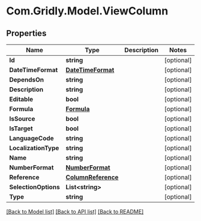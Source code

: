 # Com.Gridly.Model.ViewColumn

## Properties

Name | Type | Description | Notes
------------ | ------------- | ------------- | -------------
**Id** | **string** |  | [optional] 
**DateTimeFormat** | [**DateTimeFormat**](DateTimeFormat.md) |  | [optional] 
**DependsOn** | **string** |  | [optional] 
**Description** | **string** |  | [optional] 
**Editable** | **bool** |  | [optional] 
**Formula** | [**Formula**](Formula.md) |  | [optional] 
**IsSource** | **bool** |  | [optional] 
**IsTarget** | **bool** |  | [optional] 
**LanguageCode** | **string** |  | [optional] 
**LocalizationType** | **string** |  | [optional] 
**Name** | **string** |  | [optional] 
**NumberFormat** | [**NumberFormat**](NumberFormat.md) |  | [optional] 
**Reference** | [**ColumnReference**](ColumnReference.md) |  | [optional] 
**SelectionOptions** | **List&lt;string&gt;** |  | [optional] 
**Type** | **string** |  | [optional] 

[[Back to Model list]](../README.md#documentation-for-models) [[Back to API list]](../README.md#documentation-for-api-endpoints) [[Back to README]](../README.md)

